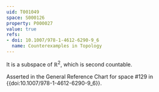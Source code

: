 ```yaml
---
uid: T001049
space: S000126
property: P000027
value: true
refs:
- doi: 10.1007/978-1-4612-6290-9_6
  name: Counterexamples in Topology
---
```


It is a subspace of $\mathbb{R}^2$, which is second countable.

Asserted in the General Reference Chart for space #129 in
{{doi:10.1007/978-1-4612-6290-9_6}}.
